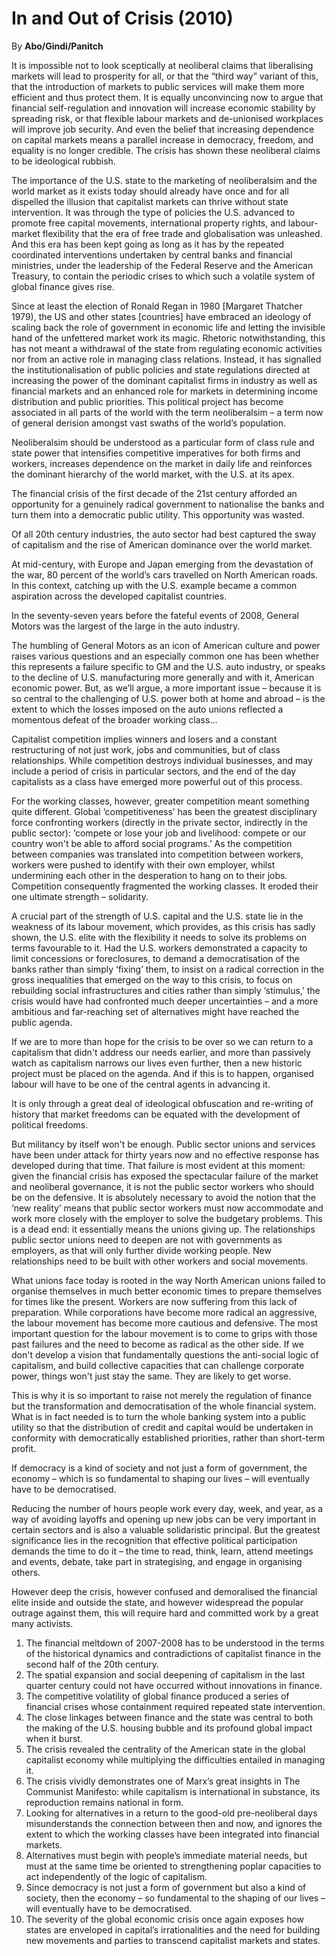 In and Out of Crisis (2010)
===========================

By **Abo/Gindi/Panitch**

It is impossible not to look sceptically at neoliberal claims that liberalising
markets will lead to prosperity for all, or that the “third way” variant of
this, that the introduction of markets to public services will make them more
efficient and thus protect them. It is equally unconvincing now to argue that
financial self-regulation and innovation will increase economic stability by
spreading risk, or that flexible labour markets and de-unionised workplaces will
improve job security.  And even the belief that increasing dependence on capital
markets means a parallel increase in democracy, freedom, and equality is no
longer credible. The crisis has shown these neoliberal claims to be ideological
rubbish. 

The importance of the U.S. state to the marketing of neoliberalsim and the world
market as it exists today should already have once and for all dispelled the
illusion that capitalist markets can thrive without state intervention. It was
through the type of policies the U.S. advanced to promote free capital
movements, international property rights, and labour-market flexibility that the
era of free trade and globalisation was unleashed.  And this era has been kept
going as long as it has by the repeated coordinated interventions undertaken by
central banks and financial ministries, under the leadership of the Federal
Reserve and the American Treasury, to contain the periodic crises to which such
a volatile system of global finance gives rise.

Since at least the election of Ronald Regan in 1980 [Margaret Thatcher 1979),
the US and other states [countries] have embraced an ideology of scaling back
the role of government in economic life and letting the invisible hand of the
unfettered market work its magic. Rhetoric notwithstanding, this has not meant a
withdrawal of the state from regulating economic activities nor from an active
role in managing class relations. Instead, it has signalled the
institutionalisation of public policies and state regulations directed at
increasing the power of the dominant capitalist firms in industry as well as
financial markets and an enhanced role for markets in determining income
distribution and public priorities. This political project has become associated
in all parts of the world with the term neoliberalsim – a term now of general
derision amongst vast swaths of the world’s population.

Neoliberalsim should be understood as a particular form of class rule and state
power that intensifies competitive imperatives for both firms and workers,
increases dependence on the market in daily life and reinforces the dominant
hierarchy of the world market, with the U.S. at its apex.

The financial crisis of the first decade of the 21st century afforded an
opportunity for a genuinely radical government to nationalise the banks and turn
them into a democratic public utility. This opportunity was wasted.

Of all 20th century industries, the auto sector had best captured the sway of
capitalism and the rise of American dominance over the world market.

At mid-century, with Europe and Japan emerging from the devastation of the war,
80 percent of the world’s cars travelled on North American roads.  In this
context, catching up with the U.S. example became a common aspiration across the
developed capitalist countries.

In the seventy-seven years before the fateful events of 2008, General Motors was
the largest of the large in the auto industry.

The humbling of General Motors as an icon of American culture and power raises
various questions and an especially common one has been whether this represents
a failure specific to GM and the U.S. auto industry, or speaks to the decline of
U.S. manufacturing more generally and with it, American economic power. But, as
we’ll argue, a more important issue – because it is so central to the
challenging of U.S. power both at home and abroad – is the extent to which the
losses imposed on the auto unions reflected a momentous defeat of the broader
working class…

Capitalist competition implies winners and losers and a constant restructuring
of not just work, jobs and communities, but of class relationships. While
competition destroys individual businesses, and may include a period of crisis
in particular sectors, and the end of the day capitalists as a class have
emerged more powerful out of this process.

For the working classes, however, greater competition meant something quite
different. Global ‘competitiveness’ has been the greatest disciplinary force
confronting workers (directly in the private sector, indirectly in the public
sector): ‘compete or lose your job and livelihood: compete or our country won't
be able to afford social programs.’ As the competition between companies was
translated into competition between workers, workers were pushed to identify
with their own employer, whilst undermining each other in the desperation to
hang on to their jobs. Competition consequently fragmented the working classes.
It eroded their one ultimate strength – solidarity.

A crucial part of the strength of U.S. capital and the U.S. state lie in the
weakness of its labour movement, which provides, as this crisis has sadly shown,
the U.S. elite with the flexibility it needs to solve its problems on terms
favourable to it.  Had the U.S. workers demonstrated a capacity to limit
concessions or foreclosures, to demand a democratisation of the banks rather
than simply ‘fixing’ them, to insist on a radical correction in the gross
inequalities that emerged on the way to this crisis, to focus on rebuilding
social infrastructures and cities rather than simply ‘stimulus,’ the crisis
would have had confronted much deeper uncertainties – and a more ambitious and
far-reaching set of alternatives might have reached the public agenda.

If we are to more than hope for the crisis to be over so we can return to a
capitalism that didn't address our needs earlier, and more than passively watch
as capitalism narrows our lives even further, then a new historic project must
be placed on the agenda. And if this is to happen, organised labour will have to
be one of the central agents in advancing it.

It is only through a great deal of ideological obfuscation and re-writing of
history that market freedoms can be equated with the development of political
freedoms.

But militancy by itself won't be enough. Public sector unions and services have
been under attack for thirty years now and no effective response has developed
during that time. That failure is most evident at this moment: given the
financial crisis has exposed the spectacular failure of the market and
neoliberal governance, it is not the public sector workers who should be on the
defensive. It is absolutely necessary to avoid the notion that the ‘new reality’
means that public sector workers must now accommodate and work more closely with
the employer to solve the budgetary problems.  This is a dead end: it
essentially means the unions giving up. The relationships public sector unions
need to deepen are not with governments as employers, as that will only further
divide working people.  New relationships need to be built with other workers
and social movements.

What unions face today is rooted in the way North American unions failed to
organise themselves in much better economic times to prepare themselves for
times like the present. Workers are now suffering from this lack of preparation.
While corporations have become more radical an aggressive, the labour movement
has become more cautious and defensive.  The most important question for the
labour movement is to come to grips with those past failures and the need to
become as radical as the other side.  If we don't develop a vision that
fundamentally questions the anti-social logic of capitalism, and build
collective capacities that can challenge corporate power, things won't just stay
the same.  They are likely to get worse.

This is why it is so important to raise not merely the regulation of finance but
the transformation and democratisation of the whole financial system. What is in
fact needed is to turn the whole banking system into a public utility so that
the distribution of credit and capital would be undertaken in conformity with
democratically established priorities, rather than short-term profit.  

If democracy is a kind of society and not just a form of government, the economy
– which is so fundamental to shaping our lives – will eventually have to be
democratised.

Reducing the number of hours people work every day, week, and year, as a way of
avoiding layoffs and opening up new jobs can be very important in certain
sectors and is also a valuable solidaristic principal.  But the greatest
significance lies in the recognition that effective political participation
demands the time to do it – the time to read, think, learn, attend meetings and
events, debate, take part in strategising, and engage in organising others.

However deep the crisis, however confused and demoralised the financial elite
inside and outside the state, and however widespread the popular outrage against
them, this will require hard and committed work by a great many activists.

1. The financial meltdown of 2007-2008 has to be understood in the terms of the historical dynamics and contradictions of capitalist finance in the second half of the 20th century.
2. The spatial expansion and social deepening of capitalism in the last quarter century could not have occurred without innovations in finance.
3. The competitive volatility of global finance produced a series of financial crises whose containment required repeated state intervention.
4. The close linkages between finance and the state was central to both the making of the U.S. housing bubble and its profound global impact when it burst.
5. The crisis revealed the centrality of the American state in the global capitalist economy while multiplying the difficulties entailed in managing it.
6. The crisis vividly demonstrates one of Marx’s great insights in The Communist Manifesto: while capitalism is international in substance, its reproduction remains national in form.
7. Looking for alternatives in a return to the good-old pre-neoliberal days misunderstands the connection between then and now, and ignores the extent to which the working classes have been integrated into financial markets.
8. Alternatives must begin with people’s immediate material needs, but must at the same time be oriented to strengthening poplar capacities to act independently of the logic of capitalism.
9. Since democracy is not just a form of government but also a kind of society, then the economy – so fundamental to the shaping of our lives – will eventually have to be democratised.
10. The severity of the global economic crisis once again exposes how states are enveloped in capital’s irrationalities and the need for building new movements and parties to transcend capitalist markets and states.

  
